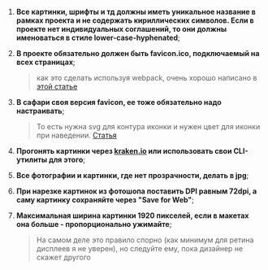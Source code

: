 1. **Все картинки, шрифты и тд должны иметь уникальное название в рамках проекта и не содержать кириллических символов. Если в проекте нет индивидуальных соглашений, то они должны именоваться в стиле lower-case-hyphenated**;

2. **В проекте обязательно должен быть favicon.ico, подключаемый на всех страницах**;
    > как это сделать используя webpack, очень хорошо написано в [этой статье](https://medium.com/tech-angels-publications/bundle-your-favicons-with-webpack-b69d834b2f53)
  
3. **В сафари своя версия favicon, ее тоже обязательно надо настраивать**;
    > То есть нужна svg для контура иконки и нужен цвет для иконки при наведении. [Статья](https://yoast.com/dev-blog/safari-pinned-tab-icon-mask-icon/)

4. **Прогонять картинки через [kraken.io](https://kraken.io/) или использовать свои CLI-утилиты для этого**;

5. **Все фотографии и картинки, где нет прозрачности, делать в jpg**;

6. **При нарезке картинок из фотошопа поставить DPI равным 72dpi, а саму картинку сохраняйте через "Save for Web"**;

7. **Максимальная ширина картинки 1920 пикселей, если в макетах она больше - пропорционально ужимайте**;
    > На самом деле это правило спорно (как минимум для ретина дисплеев я не уверен), но следуйте ему, пока дизайнер не скажет другого
